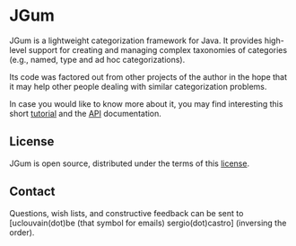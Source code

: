 JGum
====

JGum is a lightweight categorization framework for Java.
It provides high-level support for creating and managing  complex taxonomies of categories (e.g., named, type and ad hoc categorizations).

Its code was factored out from other projects of the author in the hope that it may help other people dealing with similar categorization problems.

In case you would like to know more about it, you may find interesting this short [tutorial](http://jgum.github.com/tutorial/index.html "JGum Tutorial") 
and the [API](http://jgum.github.com/apidocs/ "API documentation ") documentation.


License
-------

JGum is open source, distributed under the terms of this [license](LICENSE.txt).


Contact
-------

Questions, wish lists, and constructive feedback can be sent to [uclouvain(dot)be (that symbol for emails) sergio(dot)castro]
\(inversing the order\).
